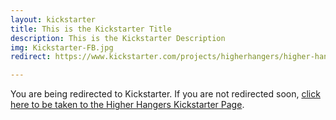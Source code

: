 ```yaml
---
layout: kickstarter
title: This is the Kickstarter Title
description: This is the Kickstarter Description
img: Kickstarter-FB.jpg
redirect: https://www.kickstarter.com/projects/higherhangers/higher-hangers-space-saving-closet-organization-re?utm_source=facebook&utm_medium=cpc&utm_campaign=Kickstarter+v5&utm_content=2016-03-12+1+%2810%216042202768443%21qwaya%210%29&utm_term=HDF+Dorm+Room+Idea+Link+Clicks

---
```


You are being redirected to Kickstarter. If you are not redirected soon, <a href="{{ page.redirect }}">click here to be taken to the Higher Hangers Kickstarter Page</a>.

